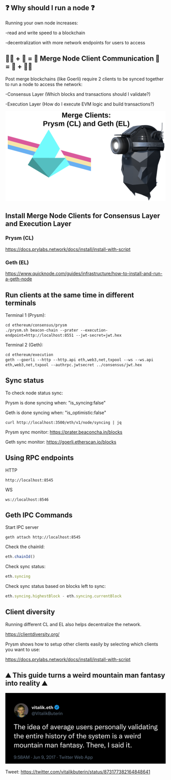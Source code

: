 ## :question: Why should I run a node :question:

Running your own node increases:

-read and write speed to a blockchain

-decentralization with more network endpoints for users to access

## 🐻‍❄️ + 🐻 = 🐼 Merge Node Client Communication 🐼 = 🐻 + 🐻‍❄️ 

Post merge blockchains (like Goerli) require 2 clients to be synced together to run a node to access the network:

-Consensus Layer (Which blocks and transactions should I validate?)

-Execution Layer (How do I execute EVM logic and build transactions?)

<img src="https://github.com/WeiBridged/NodeGoerliMerge/blob/main/images/mergeClients2.png" alt="clients"/>

## Install Merge Node Clients for Consensus Layer and Execution Layer

### Prysm (CL)

https://docs.prylabs.network/docs/install/install-with-script

### Geth (EL) 

https://www.quicknode.com/guides/infrastructure/how-to-install-and-run-a-geth-node

## Run clients at the same time in different terminals

Terminal 1 (Prysm): 

```shell
cd ethereum/consensus/prysm
./prysm.sh beacon-chain --prater --execution-endpoint=http://localhost:8551 --jwt-secret=jwt.hex
```

Terminal 2 (Geth): 

```shell
cd ethereum/execution 
geth --goerli --http --http.api eth,web3,net,txpool --ws --ws.api eth,web3,net,txpool --authrpc.jwtsecret ../consensus/jwt.hex
```

## Sync status

To check node status sync:

Prysm is done syncing when: "is_syncing:false" 

Geth is done syncing when: "is_optimistic:false" 

```shell
curl http://localhost:3500/eth/v1/node/syncing | jq 
```
    
Prysm sync monitor: https://prater.beaconcha.in/blocks

Geth sync monitor: https://goerli.etherscan.io/blocks 

## Using RPC endpoints

HTTP

```
http://localhost:8545
```

WS

```
ws://localhost:8546
```

## Geth IPC Commands

Start IPC server

```shell
geth attach http://localhost:8545 
``` 
   
Check the chainId: 

```javascript
eth.chainId()
```

Check sync status:

```javascript
eth.syncing
```

Check sync status based on blocks left to sync:

```javascript
eth.syncing.highestBlock - eth.syncing.currentBlock
```

## Client diversity 

Running different CL and EL also helps decentralize the network.

https://clientdiversity.org/

Prysm shows how to setup other clients easily by selecting which clients you want to use:

https://docs.prylabs.network/docs/install/install-with-script

## :mountain: This guide turns a weird mountain man fantasy into reality :mountain: 

<img src="https://github.com/WeiBridged/NodeGoerliMerge/blob/main/images/nodeTweet.jpg" alt="tweet"/>

Tweet: https://twitter.com/vitalikbuterin/status/873177382164848641


